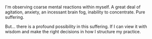I'm observing coarse mental reactions within myself. A great deal of agitation, anxiety, an incessant brain fog, inability to concentrate. Pure suffering.

But... there is a profound possibility in this suffering. If I can view it with wisdom and make the right decisions in how I structure my practice.


